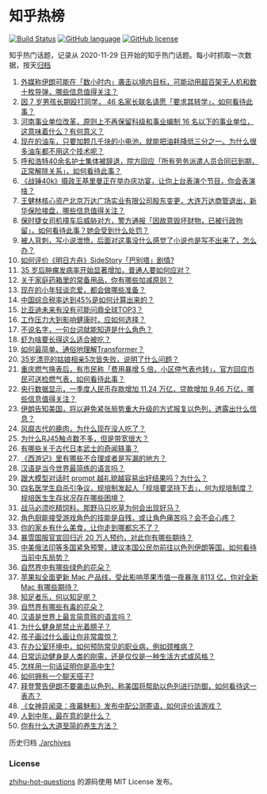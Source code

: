 # 知乎热榜
[![Build Status](https://github.com/ToWeLong/zhihu-hot-questions/workflows/CI/badge.svg)](https://github.com/ToWeLong/zhihu-hot-questions/actions)
[![GitHub language](https://img.shields.io/badge/language-golang-orange.svg)](https://golang.org/)
[![GitHub license](https://img.shields.io/github/license/ToWeLong/zhihu-hot-questions)](https://github.com/ToWeLong/zhihu-hot-questions/blob/main/LICENSE)

知乎热门话题，记录从 2020-11-29 日开始的知乎热门话题。每小时抓取一次数据，按天[归档](./archives)

<!-- BEGIN -->

1. [外媒称伊朗可能在「数小时内」袭击以境内目标，可能动用超百架无人机和数十枚导弹，哪些信息值得关注？](https://www.zhihu.com/question/652745232)
1. [因 7 岁男孩长期殴打同学， 46 名家长联名请愿「要求其转学」，如何看待此事？](https://www.zhihu.com/question/652602869)
1. [河南事业单位改革，原则上不再保留科级和事业编制 16 名以下的事业单位，这意味着什么？有何意义？](https://www.zhihu.com/question/652796278)
1. [现在的油车，只要加颗几千块的小电池，就能把油耗降低三分之一。为什么很多油车都不用这个技术呢？](https://www.zhihu.com/question/652140838)
1. [呼和浩特40余名护士集体被辞退，院方回应「所有劳务派遣人员合同已到期，正常解除关系」，如何看待此事？](https://www.zhihu.com/question/652826604)
1. [《战锤40k》摄政王基里曼正在举办庆功宴，让你上台表演个节目，你会表演啥？](https://www.zhihu.com/question/652640433)
1. [王健林核心资产北京万达广场实业有限公司股东变更，大连万达商管退出，新华保险接盘，哪些信息值得关注？](https://www.zhihu.com/question/652731728)
1. [保时捷女司机撞车后威胁对方，警方通报「因故意毁坏财物，已被行政拘留」，如何看待此事？她会受到什么处罚？](https://www.zhihu.com/question/652822714)
1. [被人背刺，写小说泄愤，后面对这事没什么感觉了小说也是写不出来了，怎么办？](https://www.zhihu.com/question/652623674)
1. [如何评价《明日方舟》SideStory「巴别塔」剧情?](https://www.zhihu.com/question/652646641)
1. [35 岁后肿瘤发病率开始显著增加，普通人要如何应对？](https://www.zhihu.com/question/652804842)
1. [关于家庭药箱里的常备用品，你有哪些加减原则？](https://www.zhihu.com/question/652739371)
1. [现在的小年轻谈恋爱，都会做哪些准备？](https://www.zhihu.com/question/652801623)
1. [中国综合税率达到45%是如何计算出来的？](https://www.zhihu.com/question/647364415)
1. [比亚迪未来有没有可能问鼎全球TOP3？](https://www.zhihu.com/question/646652975)
1. [工作压力大到影响健康时，应如何选择？](https://www.zhihu.com/question/652753991)
1. [不说名字，一句台词就能知道是什么角色？](https://www.zhihu.com/question/652357660)
1. [虾为啥要长得这么适合被吃？](https://www.zhihu.com/question/642964232)
1. [如何最简单、通俗地理解Transformer？](https://www.zhihu.com/question/445556653)
1. [35岁漂亮的姑娘相亲5次皆失败，说明了什么问题？](https://www.zhihu.com/question/652821758)
1. [重庆燃气换表后，有市民称「费用暴增 5 倍，小区停气表也转」，官方回应市民可送检燃气表，如何看待此事？](https://www.zhihu.com/question/652729300)
1. [央行数据显示，一季度人民币存款增加 11.24 万亿，贷款增加 9.46 万亿，哪些信息值得关注？](https://www.zhihu.com/question/652732463)
1. [伊朗告知美国，将以避免紧张局势重大升级的方式报复以色列，透露出什么信息？](https://www.zhihu.com/question/652712442)
1. [风靡古代的鹿肉，为什么现在没人吃了？](https://www.zhihu.com/question/651299563)
1. [为什么RJ45触点数不多，但是带宽很大？](https://www.zhihu.com/question/578316441)
1. [有哪些关于古代日本武士的奇闻轶事？](https://www.zhihu.com/question/36928254)
1. [《西游记》里有哪些不合理或者是写漏的地方？](https://www.zhihu.com/question/652420524)
1. [汉语是当今世界最简练的语言吗？](https://www.zhihu.com/question/66497764)
1. [跟大模型对话时 prompt 越礼貌越容易出好结果吗？为什么？](https://www.zhihu.com/question/627891044)
1. [四名医学生自杀引争议，规培制发起人「规培要坚持下去」，何为规培制度？规培医生生存状况存在哪些困境？](https://www.zhihu.com/question/652502048)
1. [战马必须吃精饲料，那野马只吃草为何会出现好马？](https://www.zhihu.com/question/28227476)
1. [角色厨能接受游戏角色的技能是自残，或让角色痛苦吗？会不会心疼？](https://www.zhihu.com/question/649410016)
1. [你的家乡有什么美食，让你走到哪都忘不了？](https://www.zhihu.com/question/643098245)
1. [暴雪国服官宣回归近 20 万人预约，对此你有哪些期待？](https://www.zhihu.com/question/652678880)
1. [中美俄法印等多国紧急预警，建议本国公民勿前往以色列伊朗等国，如何看待当前中东局势？](https://www.zhihu.com/question/652792027)
1. [自然界中有哪些绿色的花朵？](https://www.zhihu.com/question/652799135)
1. [苹果拟全面更新 Mac 产品线，受此影响苹果市值一夜暴涨 8113 亿，你对全新 Mac 有哪些期待？](https://www.zhihu.com/question/652672847)
1. [知足者乐，何以知足呢？](https://www.zhihu.com/question/650662385)
1. [自然界有哪些有毒的花朵？](https://www.zhihu.com/question/652799008)
1. [汉语是世界上最言简意赅的语言吗？](https://www.zhihu.com/question/652795747)
1. [为什么健身房禁止光着膀子？](https://www.zhihu.com/question/652006872)
1. [孩子画过什么画让你非常震惊？](https://www.zhihu.com/question/341046974)
1. [在办公室环境中，如何预防常见的职业病，例如颈椎病？](https://www.zhihu.com/question/652807181)
1. [日常运动健身是人类的刚需，还是仅仅是一种生活方式或风格？](https://www.zhihu.com/question/652235633)
1. [怎样用一句话证明你是高中生?](https://www.zhihu.com/question/649678574)
1. [如何拥有一个聊天搭子?](https://www.zhihu.com/question/644083744)
1. [拜登警告伊朗不要袭击以色列，称美国将帮助以色列进行防御，如何看待这一表态？](https://www.zhihu.com/question/652791940)
1. [《女神异闻录：夜幕魅影》发布中配公测寄语，如何评价该游戏？](https://www.zhihu.com/question/652362676)
1. [人到中年，最在意的是什么？](https://www.zhihu.com/question/652524334)
1. [你有什么大道至简的养生方法？](https://www.zhihu.com/question/646397574)

<!-- END -->

历史归档 [./archives](./archives)


### License
[zhihu-hot-questions](https://github.com/towelong/zhihu-hot-questions) 的源码使用 MIT License 发布。